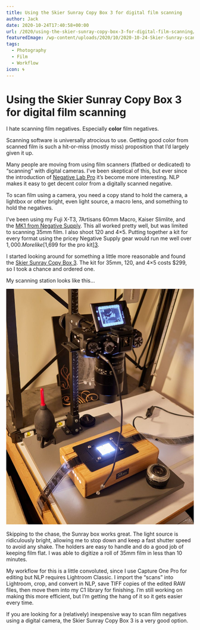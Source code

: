 ```yaml
---
title: Using the Skier Sunray Copy Box 3 for digital film scanning
author: Jack
date: 2020-10-24T17:40:58+00:00
url: /2020/using-the-skier-sunray-copy-box-3-for-digital-film-scanning/
featuredImage: /wp-content/uploads/2020/10/2020-10-24-Skier-Sunray-scanning-box02-scaled-1.jpg
tags:
  - Photography
  - Film
  - Workflow
icon: 🌀
---
```


# Using the Skier Sunray Copy Box 3 for digital film scanning

I hate scanning film negatives. Especially __color__ film negatives.

Scanning software is universally atrocious to use. Getting good color from scanned film is such a hit-or-miss (mostly miss) proposition that I’d largely given it up.

Many people are moving from using film scanners (flatbed or dedicated) to “scanning” with digital cameras. I’ve been skeptical of this, but ever since the introduction of [Negative Lab Pro][1] it’s become more interesting. NLP makes it easy to get decent color from a digitally scanned negative.

To scan film using a camera, you need a copy stand to hold the camera, a lightbox or other bright, even light source, a macro lens, and something to hold the negatives.

I’ve been using my Fuji X-T3, 7Artisans 60mm Macro, Kaiser Slimlite, and the [MK1 from Negative Supply][2]. This all worked pretty well, but was limited to scanning 35mm film. I also shoot 120 and 4×5. Putting together a kit for every format using the pricey Negative Supply gear would run me well over $1,000. More like [$1,699 for the pro kit][3].

I started looking around for something a little more reasonable and found the [Skier Sunray Copy Box 3][4]. The kit for 35mm, 120, and 4×5 costs $299, so I took a chance and ordered one.

My scanning station looks like this…

![Sunray Scanning Station](/_img/2021/2020-10-20-Sunray-lightbox.jpg)

Skipping to the chase, the Sunray box works great. The light source is ridiculously bright, allowing me to stop down and keep a fast shutter speed to avoid any shake. The holders are easy to handle and do a good job of keeping film flat. I was able to digitize a roll of 35mm film in less than 10 minutes.

My workflow for this is a little convoluted, since I use Capture One Pro for editing but NLP requires Lightroom Classic. I import the “scans” into Lightroom, crop, and convert in NLP, save TIFF copies of the edited RAW files, then move them into my C1 library for finishing. I’m still working on making this more efficient, but I’m getting the hang of it so it gets easier every time.

If you are looking for a (relatively) inexpensive way to scan film negatives using a digital camera, the Skier Sunray Copy Box 3 is a very good option.

<!--kg-card-end: html-->

 [1]: https://www.negativelabpro.com/
 [2]: https://www.negative.supply/35mm
 [3]: https://www.negative.supply/shop/the-advanced-kit-for-scanning-up-to-4x5-with-light-source-pro
 [4]: http://www.skier.com.tw/web/shop/shop_in.jsp?pd_id=PD1599470623293

